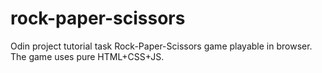 # rock-paper-scissors
Odin project tutorial task
Rock-Paper-Scissors game playable in browser.
The game uses pure HTML+CSS+JS.
